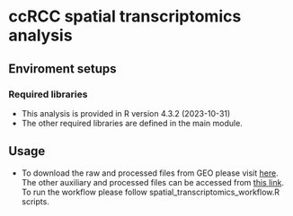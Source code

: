 # ccRCC spatial transcriptomics analysis
## Enviroment setups
### Required libraries
- This analysis is provided in R version 4.3.2 (2023-10-31) 
- The other required libraries are defined in the main module.
## Usage
* To download the raw and processed files from GEO please visit [here](https://www.ncbi.nlm.nih.gov/geo/query/acc.cgi?acc=GSE250163). The other auxiliary and processed files can be accessed from
 [this link](https://drive.google.com/drive/folders/1f3qIzyaRvYr31yUCAECKDjIXb8x1AF7T?usp=sharing). To run the workflow please follow spatial_transcriptomics_workflow.R scripts.
